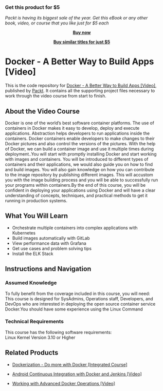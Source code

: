 
### Get this product for $5

<i>Packt is having its biggest sale of the year. Get this eBook or any other book, video, or course that you like just for $5 each</i>


<b><p align='center'>[Buy now](https://packt.link/9781788474009)</p></b>


<b><p align='center'>[Buy similar titles for just $5](https://subscription.packtpub.com/search)</p></b>


# Docker - A Better Way to Build Apps [Video]
This is the code repository for [Docker - A Better Way to Build Apps [Video]](https://www.packtpub.com/virtualization-and-cloud/docker-better-way-build-apps-video?utm_source=github&utm_medium=repository&utm_campaign=9781788474009), published by [Packt](https://www.packtpub.com/?utm_source=github). It contains all the supporting project files necessary to work through the video course from start to finish.
## About the Video Course
Docker is one of the world’s best software container platforms. The use of containers in Docker makes it easy to develop, deploy and execute applications. Abstraction helps developers to run applications inside the containers. Docker containers enable developers to make changes to their Docker pictures and also control the versions of the pictures. With the help of Docker, we can build a container image and use it multiple times during deployment..You will start with promptly installing Docker and start working with images and containers. You will be introduced to different types of containers and their applications, we would also guide you on how to find and build images. You will also gain knowledge on how you can contribute to the image repository by publishing different images. This will accustom you with the image building process and you will be able to successfully run your programs within containers.By the end of this course, you will be confident in deploying your applications using Docker and will have a clear understanding of concepts, techniques, and practical methods to get it running in production systems.

<H2>What You Will Learn</H2>
<DIV class=book-info-will-learn-text>
<UL>
<LI>Orchestrate multiple containers into complex applications with Kubernetes 
<LI>Build images automatically with GitLab 
<LI>View performance data with Grafana 
<LI>Get use cases and problem solving tips 
<LI>Install the ELK Stack </LI></UL></DIV>

## Instructions and Navigation
### Assumed Knowledge
To fully benefit from the coverage included in this course, you will need:<br/>
This course is designed for SysAdmins, Operations staff, Developers, and DevOps who are interested in deploying the open source container service Docker.You should have some experience using the Linux Command
### Technical Requirements
This course has the following software requirements:<br/>
Linux Kernel Version 3.10 or Higher

## Related Products
* [Dockerization - Do more with Docker [Integrated Course]](https://www.packtpub.com/virtualization-and-cloud/dockerization-do-more-docker-integrated-course?utm_source=github&utm_medium=repository&utm_campaign=9781788394857)

* [Android Continuous Integration with Docker and Jenkins [Video]](https://www.packtpub.com/application-development/android-continuous-integration-docker-and-jenkins-video?utm_source=github&utm_medium=repository&utm_campaign=9781838556211)

* [Working with Advanced Docker Operations [Video]](https://www.packtpub.com/virtualization-and-cloud/working-advanced-docker-operations-video?utm_source=github&utm_medium=repository&utm_campaign=9781788471695)

